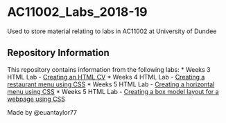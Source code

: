 # AC11002_Labs_2018-19
Used to store material relating to labs in AC11002 at University of Dundee

<h2>Repository Information</h2>
This repository contains information from the following labs:
* Weeks 3 HTML Lab - <a href="week3/cv.html">Creating an HTML CV</a>
* Weeks 4 HTML Lab - <a href="week4/restaurantmenu.html">Creating a restaurant menu using CSS</a>
* Weeks 5 HTML Lab - <a href="week5/horizontalMenu.html">Creating a horizontal menu using CSS</a>
* Weeks 5 HTML Lab - <a href="week5/boxModel.html">Creating a box model layout for a webpage using CSS</a>

Made by @euantaylor77

